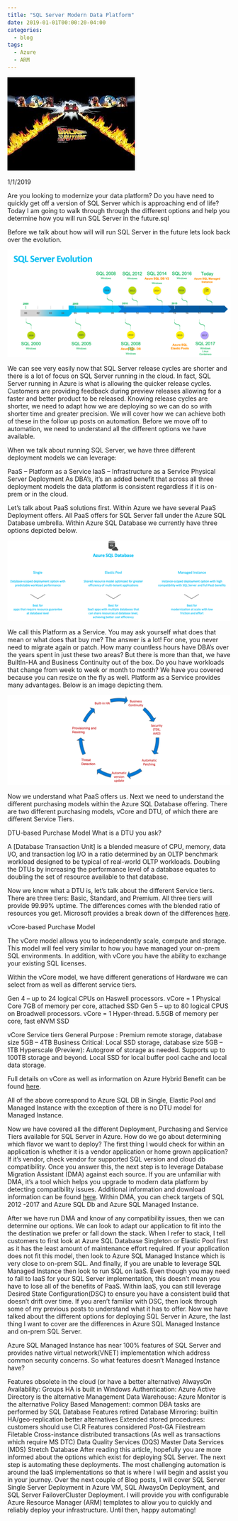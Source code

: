 ```yaml
---
title: "SQL Server Modern Data Platform"
date: 2019-01-01T00:00:20-04:00
categories:
  - blog
tags:
  - Azure
  - ARM
---
```


![image0](/assets/images/sqlmdpimage0.png)

1/1/2019

Are you looking to modernize your data platform? Do you have need to quickly get off a version of SQL Server which is approaching end of life? Today I am going to walk through through the different options and help you determine how you will run SQL Server in the future.sql

Before we talk about how will will run SQL Server in the future lets look back over the evolution.

![image1](/assets/images/sqlmdpimage1.png)

We can see very easily now that SQL Server release cycles are shorter and there is a lot of focus on SQL Server running in the cloud. In fact, SQL Server running in Azure is what is allowing the quicker release cycles. Customers are providing feedback during preview releases allowing for a faster and better product to be released. Knowing release cycles are shorter, we need to adapt how we are deploying so we can do so with shorter time and greater precision. We will cover how we can achieve both of these in the follow up posts on automation. Before we move off to automation, we need to understand all the different options we have available.

When we talk about running SQL Server, we have three different deployment models we can leverage:

PaaS – Platform as a Service
IaaS – Infrastructure as a Service
Physical Server Deployment
As DBA’s, it’s an added benefit that across all three deployment models the data platform is consistent regardless if it is on-prem or in the cloud.

Let’s talk about PaaS solutions first. Within Azure we have several PaaS Deployment offers. All PaaS offers for SQL Server fall under the Azure SQL Database umbrella. Within Azure SQL Database we currently have three options depicted below.

![image2](/assets/images/sqlmdpimage2.png)

We call this Platform as a Service. You may ask yourself what does that mean or what does that buy me? The answer is a lot! For one, you never need to migrate again or patch. How many countless hours have DBA’s over the years spent in just these two areas? But there is more than that, we have BuiltIn-HA and Business Continuity out of the box. Do you have workloads that change from week to week or month to month? We have you covered because you can resize on the fly as well. Platform as a Service provides many advantages. Below is an image depicting them.

![image3](/assets/images/sqlmdpimage3.png)

Now we understand what PaaS offers us. Next we need to understand the different purchasing models within the Azure SQL Database offering. There are two different purchasing models, vCore and DTU, of which there are different Service Tiers.

DTU-based Purchase Model
What is a DTU you ask?

A [Database Transaction Unit] is a blended measure of CPU, memory, data I/O, and transaction log I/O in a ratio determined by an OLTP benchmark workload designed to be typical of real-world OLTP workloads. Doubling the DTUs by increasing the performance level of a database equates to doubling the set of resource available to that database.

Now we know what a DTU is, let’s talk about the different Service tiers. There are three tiers: Basic, Standard, and Premium. All three tiers will provide 99.99% uptime. The differences comes with the blended ratio of resources you get. Microsoft provides a break down of the differences [here](https://learn.microsoft.com/en-us/azure/azure-sql/database/service-tiers-dtu?view=azuresql).

vCore-based Purchase Model

The vCore model allows you to independently scale, compute and storage. This model will feel very similar to how you have managed your on-prem SQL environments. In addition, with vCore you have the ability to exchange your existing SQL licenses.

Within the vCore model, we have different generations of Hardware we can select from as well as different service tiers.

Gen 4 – up to 24 logical CPUs on Haswell processors. vCore = 1 Physical Core 7GB of memory per core, attached SSD
Gen 5 – up to 80 logical CPUS on Broadwell processors. vCore = 1 Hyper-thread. 5.5GB of memory per core, fast eNVM SSD

vCore Service tiers
General Purpose : Premium remote storage, database size 5GB – 4TB
Business Critical: Local SSD storage, database size 5GB – 1TB
Hyperscale (Preview): Autogrow of storage as needed. Supports up to 100TB storage and beyond. Local SSD for local buffer pool cache and local data storage.

Full details on vCore as well as information on Azure Hybrid Benefit can be found [here](https://learn.microsoft.com/en-us/azure/azure-sql/database/service-tiers-sql-database-vcore?view=azuresql).

All of the above correspond to Azure SQL DB in Single, Elastic Pool and Managed Instance with the exception of there is no DTU model for Managed Instance.

Now we have covered all the different Deployment, Purchasing and Service Tiers available for SQL Server in Azure. How do we go about determining which flavor we want to deploy? The first thing I would check for within an application is whether it is a vendor application or home grown application? If it’s vendor, check vendor for supported SQL version and cloud db compatibility. Once you answer this, the next step is to leverage Database Migration Assistant (DMA) against each source. If you are unfamiliar with DMA, it’s a tool which helps you upgrade to modern data platform by detecting compatibility issues. Additional information and download information can be found [here](https://learn.microsoft.com/en-us/sql/dma/dma-overview?view=sql-server-2017). Within DMA, you can check targets of SQL 2012 -2017 and Azure SQL Db and Azure SQL Managed Instance.

After we have run DMA and know of any compatibility issues, then we can determine our options. We can look to adapt our application to fit into the the destination we prefer or fall down the stack. When I refer to stack, I tell customers to first look at Azure SQL Database Singleton or Elastic Pool first as it has the least amount of maintenance effort required. If your application does not fit this model, then look to Azure SQL Managed Instance which is very close to on-prem SQL. And finally, if you are unable to leverage SQL Managed Instance then look to run SQL on IaaS. Even though you may need to fall to IaaS for your SQL Server implementation, this doesn’t mean you have to lose all of the benefits of PaaS. Within IaaS, you can still leverage Desired State Configuration(DSC) to ensure you have a consistent build that doesn’t drift over time. If you aren’t familiar with DSC, then look through some of my previous posts to understand what it has to offer. Now we have talked about the different options for deploying SQL Server in Azure, the last thing I want to cover are the differences in Azure SQL Managed Instance and on-prem SQL Server.

Azure SQL Managed Instance has near 100% features of SQL Server and provides native virtual network(VNET) implementation which address common security concerns. So what features doesn’t Managed Instance have?

Features obsolete in the cloud (or have a better alternative)
AlwaysOn Availability: Groups HA is built in
Windows Authentication: Azure Active Directory is the alternative
Management Data Warehouse: Azure Monitor is the alternative
Policy Based Management: common DBA tasks are performed by SQL Database
Features retired
Database Mirroring: builtin HA/geo-replication better alternatives
Extended stored procedures: customers should use CLR
Features considered Post-GA
Filestream
Filetable
Cross-instance distributed transactions (As well as transactions which require MS DTC)
Data Quality Services (DQS)
Master Data Services (MDS)
Stretch Database
After reading this article, hopefully you are more informed about the options which exist for deploying SQL Server. The next step is automating these deployments. The most challenging automation is around the IaaS implementations so that is where I will begin and assist you in your journey. Over the next couple of Blog posts, I will cover SQL Server Single Server Deployment in Azure VM, SQL AlwaysOn Deployment, and SQL Server FailoverCluster Deployment. I will provide you with configurable Azure Resource Manager (ARM) templates to allow you to quickly and reliably deploy your infrastructure. Until then, happy automating!